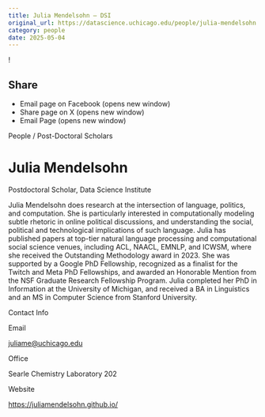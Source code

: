 ```yaml
---
title: Julia Mendelsohn – DSI
original_url: https://datascience.uchicago.edu/people/julia-mendelsohn
category: people
date: 2025-05-04
---
```


<!-- Table-like structure detected -->

!

## Share

* Email page on Facebook (opens new window)
* Share page on X (opens new window)
* Email Page (opens new window)

<!-- Table-like structure detected -->

People / Post-Doctoral Scholars

# Julia Mendelsohn

Postdoctoral Scholar, Data Science Institute

Julia Mendelsohn does research at the intersection of language, politics, and computation. She is particularly interested in computationally modeling subtle rhetoric in online political discussions, and understanding the social, political and technological implications of such language. Julia has published papers at top-tier natural language processing and computational social science venues, including ACL, NAACL, EMNLP, and ICWSM, where she received the Outstanding Methodology award in 2023. She was supported by a Google PhD Fellowship, recognized as a finalist for the Twitch and Meta PhD Fellowships, and awarded an Honorable Mention from the NSF Graduate Research Fellowship Program. Julia completed her PhD in Information at the University of Michigan, and received a BA in Linguistics and an MS in Computer Science from Stanford University.

Contact Info

Email

[juliame@uchicago.edu](mailto:juliame@uchicago.edu)

Office

Searle Chemistry Laboratory 202

Website

<https://juliamendelsohn.github.io/>